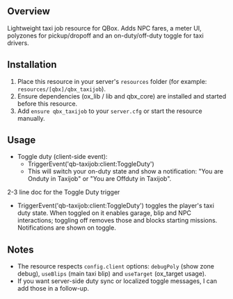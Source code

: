 ## Overview
Lightweight taxi job resource for QBox. Adds NPC fares, a meter UI, polyzones for pickup/dropoff and an on-duty/off-duty toggle for taxi drivers.

## Installation
1. Place this resource in your server's `resources` folder (for example: `resources/[qbx]/qbx_taxijob`).
2. Ensure dependencies (ox_lib / lib and qbx_core) are installed and started before this resource.
3. Add `ensure qbx_taxijob` to your `server.cfg` or start the resource manually.

## Usage
- Toggle duty (client-side event):
	- TriggerEvent('qb-taxijob:client:ToggleDuty')
	- This will switch your on-duty state and show a notification: "You are Onduty in Taxijob" or "You are Offduty in Taxijob".

2-3 line doc for the Toggle Duty trigger
- TriggerEvent('qb-taxijob:client:ToggleDuty') toggles the player's taxi duty state. When toggled on it enables garage, blip and NPC interactions; toggling off removes those and blocks starting missions. Notifications are shown on toggle.

## Notes
- The resource respects `config.client` options: `debugPoly` (show zone debug), `useBlips` (main taxi blip) and `useTarget` (ox_target usage).
- If you want server-side duty sync or localized toggle messages, I can add those in a follow-up.
